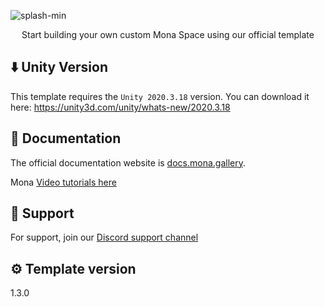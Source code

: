![splash-min](https://user-images.githubusercontent.com/61861940/147894582-30f0b076-6647-46b2-b731-1a9535b19aa9.jpg)
<p align="center">Start building your own custom Mona Space using our official template</p>

## ⬇️ Unity Version
This template requires the ```Unity 2020.3.18``` version. You can download it here:
https://unity3d.com/unity/whats-new/2020.3.18


## 📃 Documentation

The official documentation website is [docs.mona.gallery](https://docs.mona.gallery/get-started).

Mona [Video tutorials here](https://docs.mona.gallery/video-tutorials)


## 💬 Support

For support, join our [Discord support channel](https://discord.gg/gcrGHzTerU)

## ⚙️ Template version
1.3.0
